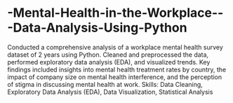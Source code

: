 # -Mental-Health-in-the-Workplace---Data-Analysis-Using-Python
Conducted a comprehensive analysis of a workplace mental health survey dataset of 2 years using Python. Cleaned and preprocessed the data, performed exploratory data analysis (EDA), and visualized trends.
Key findings included insights into mental health treatment rates by country, the impact of company size on mental health interference, and the perception of stigma in discussing mental health at work.
Skills: Data Cleaning, Exploratory Data Analysis (EDA), Data Visualization, Statistical Analysis
